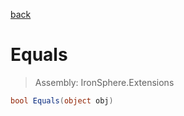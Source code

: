 ﻿

[back](/IronSphere.Extensions/types/AnonymousObjectExtension)

# Equals

> Assembly: IronSphere.Extensions

```csharp
bool Equals(object obj)
```



 